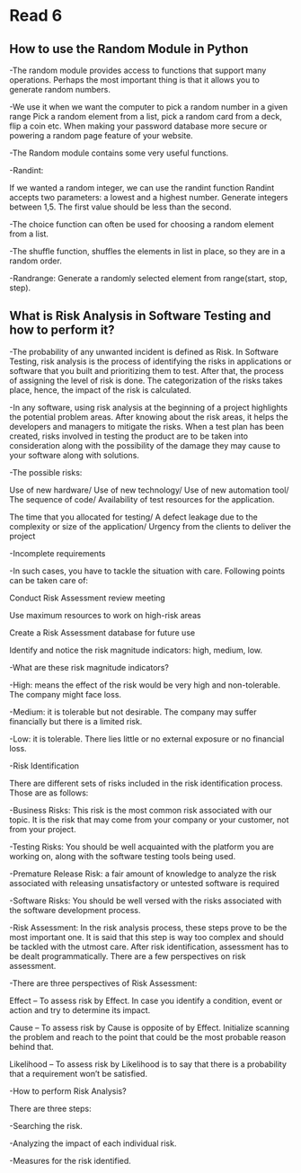# Read 6
## How to use the Random Module in Python

-The random module provides access to functions that support many operations. Perhaps the most important thing is that it allows you to generate random numbers.

-We use it when we want the computer to pick a random number in a given range Pick a random element from a list, pick a random card from a deck, flip a coin etc. When making your password database more secure or powering a random page feature of your website.

-The Random module contains some very useful functions.

-Randint:

If we wanted a random integer, we can use the randint function Randint accepts two parameters: a lowest and a highest number. Generate integers between 1,5. The first value should be less than the second.

-The choice function can often be used for choosing a random element from a list.

-The shuffle function, shuffles the elements in list in place, so they are in a random order.

-Randrange: Generate a randomly selected element from range(start, stop, step).



## What is Risk Analysis in Software Testing and how to perform it?

-The probability of any unwanted incident is defined as Risk. In Software Testing, risk analysis is the process of identifying the risks in applications or software that you built and prioritizing them to test. After that, the process of assigning the level of risk is done. The categorization of the risks takes place, hence, the impact of the risk is calculated.

-In any software, using risk analysis at the beginning of a project highlights the potential problem areas. After knowing about the risk areas, it helps the developers and managers to mitigate the risks. When a test plan has been created, risks involved in testing the product are to be taken into consideration along with the possibility of the damage they may cause to your software along with solutions.

-The possible risks:

Use of new hardware/ Use of new technology/ Use of new automation tool/ The sequence of code/ Availability of test resources for the application.

The time that you allocated for testing/ A defect leakage due to the complexity or size of the application/ Urgency from the clients to deliver the project



-Incomplete requirements

-In such cases, you have to tackle the situation with care. Following points can be taken care of:



Conduct Risk Assessment review meeting

Use maximum resources to work on high-risk areas

Create a Risk Assessment database for future use

Identify and notice the risk magnitude indicators: high, medium, low.

-What are these risk magnitude indicators?

-High: means the effect of the risk would be very high and non-tolerable. The company might face loss.

-Medium: it is tolerable but not desirable. The company may suffer financially but there is a limited risk.

-Low: it is tolerable. There lies little or no external exposure or no financial loss.



-Risk Identification

There are different sets of risks included in the risk identification process. Those are as follows:

-Business Risks: This risk is the most common risk associated with our topic. It is the risk that may come from your company or your customer, not from your project.

-Testing Risks: You should be well acquainted with the platform you are working on, along with the software testing tools being used.

-Premature Release Risk: a fair amount of knowledge to analyze the risk associated with releasing unsatisfactory or untested software is required

-Software Risks: You should be well versed with the risks associated with the software development process.



-Risk Assessment: In the risk analysis process, these steps prove to be the most important one. It is said that this step is way too complex and should be tackled with the utmost care. After risk identification, assessment has to be dealt programmatically. There are a few perspectives on risk assessment.

-There are three perspectives of Risk Assessment:

Effect – To assess risk by Effect. In case you identify a condition, event or action and try to determine its impact.

Cause – To assess risk by Cause is opposite of by Effect. Initialize scanning the problem and reach to the point that could be the most probable reason behind that.

Likelihood – To assess risk by Likelihood is to say that there is a probability that a requirement won’t be satisfied.




-How to perform Risk Analysis?

There are three steps:

-Searching the risk.

-Analyzing the impact of each individual risk.

-Measures for the risk identified.

